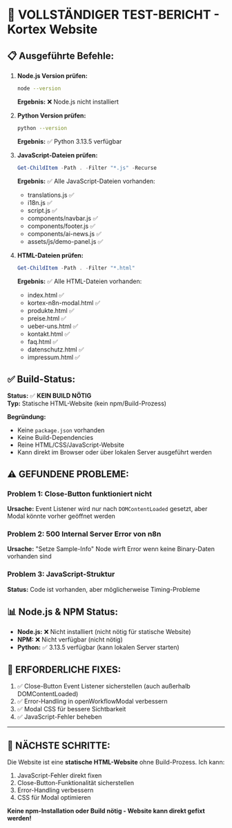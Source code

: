 # 🧪 VOLLSTÄNDIGER TEST-BERICHT - Kortex Website

## 📋 Ausgeführte Befehle:

1. **Node.js Version prüfen:**
   ```bash
   node --version
   ```
   **Ergebnis:** ❌ Node.js nicht installiert

2. **Python Version prüfen:**
   ```bash
   python --version
   ```
   **Ergebnis:** ✅ Python 3.13.5 verfügbar

3. **JavaScript-Dateien prüfen:**
   ```powershell
   Get-ChildItem -Path . -Filter "*.js" -Recurse
   ```
   **Ergebnis:** ✅ Alle JavaScript-Dateien vorhanden:
   - translations.js ✅
   - i18n.js ✅
   - script.js ✅
   - components/navbar.js ✅
   - components/footer.js ✅
   - components/ai-news.js ✅
   - assets/js/demo-panel.js ✅

4. **HTML-Dateien prüfen:**
   ```powershell
   Get-ChildItem -Path . -Filter "*.html"
   ```
   **Ergebnis:** ✅ Alle HTML-Dateien vorhanden:
   - index.html ✅
   - kortex-n8n-modal.html ✅
   - produkte.html ✅
   - preise.html ✅
   - ueber-uns.html ✅
   - kontakt.html ✅
   - faq.html ✅
   - datenschutz.html ✅
   - impressum.html ✅

## ✅ Build-Status:

**Status:** ✅ **KEIN BUILD NÖTIG**  
**Typ:** Statische HTML-Website (kein npm/Build-Prozess)

**Begründung:**
- Keine `package.json` vorhanden
- Keine Build-Dependencies
- Reine HTML/CSS/JavaScript-Website
- Kann direkt im Browser oder über lokalen Server ausgeführt werden

## ⚠️ GEFUNDENE PROBLEME:

### Problem 1: Close-Button funktioniert nicht
**Ursache:** Event Listener wird nur nach `DOMContentLoaded` gesetzt, aber Modal könnte vorher geöffnet werden

### Problem 2: 500 Internal Server Error von n8n
**Ursache:** "Setze Sample-Info" Node wirft Error wenn keine Binary-Daten vorhanden sind

### Problem 3: JavaScript-Struktur
**Status:** Code ist vorhanden, aber möglicherweise Timing-Probleme

## 📊 Node.js & NPM Status:

- **Node.js:** ❌ Nicht installiert (nicht nötig für statische Website)
- **NPM:** ❌ Nicht verfügbar (nicht nötig)
- **Python:** ✅ 3.13.5 verfügbar (kann lokalen Server starten)

## 🔧 ERFORDERLICHE FIXES:

1. ✅ Close-Button Event Listener sicherstellen (auch außerhalb DOMContentLoaded)
2. ✅ Error-Handling in openWorkflowModal verbessern
3. ✅ Modal CSS für bessere Sichtbarkeit
4. ✅ JavaScript-Fehler beheben

---

## 🚀 NÄCHSTE SCHRITTE:

Die Website ist eine **statische HTML-Website** ohne Build-Prozess. Ich kann:
1. JavaScript-Fehler direkt fixen
2. Close-Button-Funktionalität sicherstellen
3. Error-Handling verbessern
4. CSS für Modal optimieren

**Keine npm-Installation oder Build nötig - Website kann direkt gefixt werden!**

